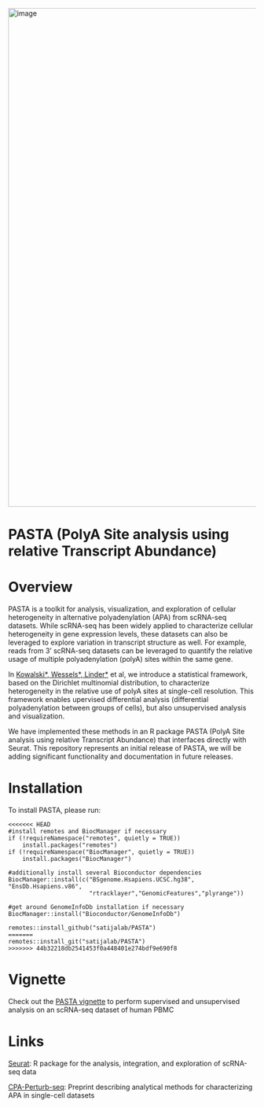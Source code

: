 <img width="1014" alt="image" src="https://user-images.githubusercontent.com/351873/216794672-930695ec-4d7e-4eff-b051-3ba33024d32a.png">

# PASTA (PolyA Site analysis using relative Transcript Abundance)

# Overview 

PASTA is a toolkit for analysis, visualization, and exploration of cellular heterogeneity in alternative polyadenylation (APA) from scRNA-seq datasets. While scRNA-seq has been widely applied to characterize cellular heterogeneity in gene expression levels, these datasets can also be leveraged to explore variation in transcript structure as well. For example, reads from 3’ scRNA-seq datasets can be leveraged to quantify the relative usage of multiple polyadenylation (polyA) sites within the same gene. 


In [Kowalski*, Wessels*, Linder*](link) et al, we introduce a statistical framework, based on the Dirichlet multinomial distribution, to characterize heterogeneity in the relative use of polyA sites at single-cell resolution. This framework enables upervised differential analysis (differential polyadenylation between groups of cells), but also unsupervised analysis and visualization.

We have implemented these methods in an R package PASTA (PolyA Site analysis using relative Transcript Abundance) that interfaces directly with Seurat. 	This repository represents an initial release of PASTA, we will be adding significant functionality and documentation in future releases.

# Installation

To install PASTA, please run:

```{R}
<<<<<<< HEAD
#install remotes and BiocManager if necessary 
if (!requireNamespace("remotes", quietly = TRUE))
    install.packages("remotes")
if (!requireNamespace("BiocManager", quietly = TRUE))
    install.packages("BiocManager")

#additionally install several Bioconductor dependencies
BiocManager::install(c("BSgenome.Hsapiens.UCSC.hg38", "EnsDb.Hsapiens.v86", 
                       "rtracklayer","GenomicFeatures","plyrange"))

#get around GenomeInfoDb installation if necessary 
BiocManager::install("Bioconductor/GenomeInfoDb")

remotes::install_github("satijalab/PASTA")
=======
remotes::install_git("satijalab/PASTA")
>>>>>>> 44b32218db2541453f0a448401e274bdf9e690f8
```

# Vignette

Check out the [PASTA vignette](http://www.satijalab.org/seurat/pasta_vignette.html) to perform supervised and unsupervised analysis on an scRNA-seq dataset of human PBMC

# Links

[Seurat](www.satijalab.org/seurat): R package for the analysis, integration, and exploration of scRNA-seq data

[CPA-Perturb-seq](link): Preprint describing analytical methods for characterizing APA in single-cell datasets
